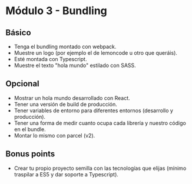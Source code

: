 # Módulo 3 - Bundling

## Básico

* Tenga el bundling montado con webpack.
* Muestre un logo (por ejemplo el de lemoncode u otro que queráis).
* Esté montada con Typescript.
* Muestre el texto "hola mundo" estilado con SASS.​

## Opcional

* Mostrar un hola mundo desarrollado con React.
* Tener una versión de build de producción.
* Tener variables de entorno para diferentes entornos (desarrollo y producción).
* Tener una forma de medir cuanto ocupa cada librería y nuestro código en el bundle.
* Montar lo mismo con parcel (v2).​

## Bonus points

* Crear tu propio proyecto semilla con las tecnologías que elijas (mínimo traspilar a ES5 y dar soporte a Typescript).​